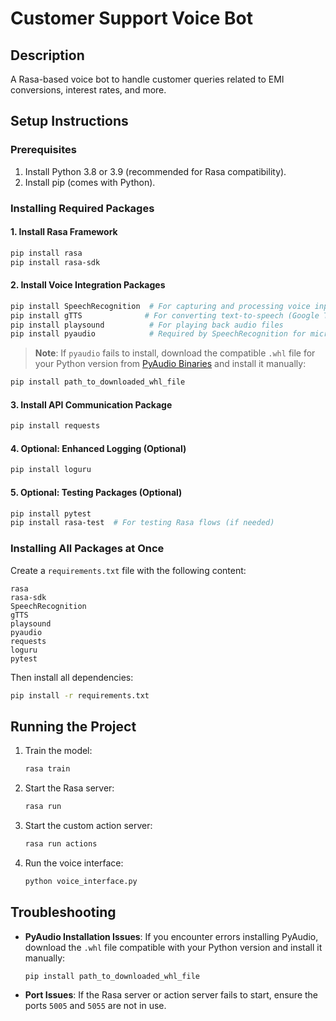 # Customer Support Voice Bot

## Description
A Rasa-based voice bot to handle customer queries related to EMI conversions, interest rates, and more.

## Setup Instructions

### Prerequisites
1. Install Python 3.8 or 3.9 (recommended for Rasa compatibility).
2. Install pip (comes with Python).

### Installing Required Packages

#### 1. Install Rasa Framework
```bash
pip install rasa
pip install rasa-sdk
```

#### 2. Install Voice Integration Packages
```bash
pip install SpeechRecognition  # For capturing and processing voice input
pip install gTTS              # For converting text-to-speech (Google Text-to-Speech)
pip install playsound          # For playing back audio files
pip install pyaudio            # Required by SpeechRecognition for microphone input
```
> **Note**: If `pyaudio` fails to install, download the compatible `.whl` file for your Python version from [PyAudio Binaries](https://www.lfd.uci.edu/~gohlke/pythonlibs/#pyaudio) and install it manually:
```bash
pip install path_to_downloaded_whl_file
```

#### 3. Install API Communication Package
```bash
pip install requests
```

#### 4. Optional: Enhanced Logging (Optional)
```bash
pip install loguru
```

#### 5. Optional: Testing Packages (Optional)
```bash
pip install pytest
pip install rasa-test  # For testing Rasa flows (if needed)
```

### Installing All Packages at Once
Create a `requirements.txt` file with the following content:
```plaintext
rasa
rasa-sdk
SpeechRecognition
gTTS
playsound
pyaudio
requests
loguru
pytest
```
Then install all dependencies:
```bash
pip install -r requirements.txt
```

## Running the Project
1. Train the model:
   ```bash
   rasa train
   ```
2. Start the Rasa server:
   ```bash
   rasa run
   ```
3. Start the custom action server:
   ```bash
   rasa run actions
   ```
4. Run the voice interface:
   ```bash
   python voice_interface.py
   ```

## Troubleshooting
- **PyAudio Installation Issues**:
  If you encounter errors installing PyAudio, download the `.whl` file compatible with your Python version and install it manually:
  ```bash
  pip install path_to_downloaded_whl_file
  ```

- **Port Issues**:
  If the Rasa server or action server fails to start, ensure the ports `5005` and `5055` are not in use.
